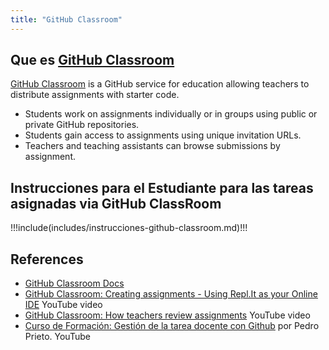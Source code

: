 ```yaml
---
title: "GitHub Classroom"
---
```


## Que es [GitHub Classroom](https://classroom.github.com)

[GitHub Classroom](https://classroom.github.com) is a GitHub service
for education allowing teachers to distribute assignments with starter code.

* Students work on assignments individually or in groups using public or private GitHub repositories.
* Students gain access to assignments using unique invitation URLs.
* Teachers and teaching assistants can browse submissions by assignment.

## Instrucciones para el Estudiante para las tareas asignadas via GitHub ClassRoom

!!!include(includes/instrucciones-github-classroom.md)!!!

## References

* [GitHub Classroom Docs](https://classroom.github.com/help/)
* [GitHub Classroom: Creating assignments - Using Repl.It as your Online IDE](https://youtu.be/p_g5sQ7hUis) YouTube video
* [GitHub Classroom: How teachers review assignments](https://youtu.be/g45OJn3UyCU) YouTube video
* [Curso de Formación: Gestión de la tarea docente con Github](https://www.youtube.com/watch?v=14H1Ultqxpw&list=PLQg_Bl-6Gfo9k0KQg5vaaV9r6Hg--nMA7) por Pedro Prieto. YouTube 
